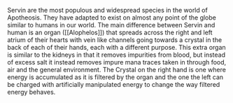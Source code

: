 Servin are the most populous and widespread species in the world of Apotheosis. They have adapted to exist on almost any point of the globe similar to humans in our world. 
The main difference between Servin and human is an organ ([[Alophelos]]) that spreads across the right and left atrium of their hearts with vein like channels going towards a crystal in the back of each of their hands, each with a different purpose. 
This extra organ is similar to the kidneys in that it removes impurities from blood, but instead of excess salt it instead removes impure mana traces taken in through food, air and the general environment.
The Crystal on the right hand is one where energy is accumulated as it is filtered by the organ and the one the left can be charged with artificially manipulated energy to change the way filtered energy behaves.